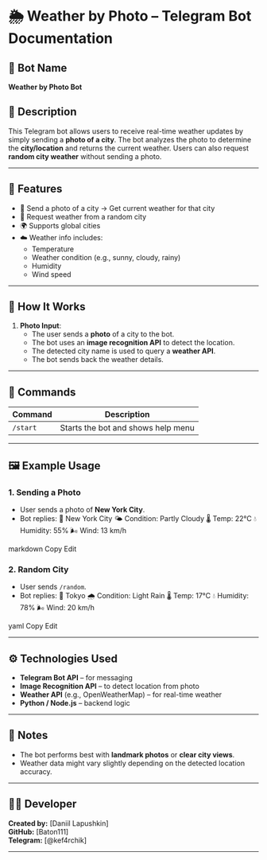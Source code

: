# 🌦️ Weather by Photo – Telegram Bot Documentation

## 🤖 Bot Name
**Weather by Photo Bot**

## 📝 Description
This Telegram bot allows users to receive real-time weather updates by simply sending a **photo of a city**. The bot analyzes the photo to determine the **city/location** and returns the current weather. Users can also request **random city weather** without sending a photo.

---

## 🚀 Features

- 📸 Send a photo of a city → Get current weather for that city
- 🎲 Request weather from a random city
- 🌍 Supports global cities
- ☁️ Weather info includes:
  - Temperature
  - Weather condition (e.g., sunny, cloudy, rainy)
  - Humidity
  - Wind speed

---

## 🧠 How It Works

1. **Photo Input**:
   - The user sends a **photo** of a city to the bot.
   - The bot uses an **image recognition API** to detect the location.
   - The detected city name is used to query a **weather API**.
   - The bot sends back the weather details.

---

## 🔧 Commands

| Command      | Description                          |
|--------------|--------------------------------------|
| `/start`     | Starts the bot and shows help menu   |     |

---

## 🖼️ Example Usage

### 1. Sending a Photo
- User sends a photo of **New York City**.
- Bot replies:
📍 New York City 🌤️ Condition: Partly Cloudy 🌡️ Temp: 22°C 💧 Humidity: 55% 🌬️ Wind: 13 km/h

markdown
Copy
Edit

### 2. Random City
- User sends `/random`.
- Bot replies:
📍 Tokyo 🌧️ Condition: Light Rain 🌡️ Temp: 17°C 💧 Humidity: 78% 🌬️ Wind: 20 km/h

yaml
Copy
Edit

---

## ⚙️ Technologies Used

- **Telegram Bot API** – for messaging
- **Image Recognition API** – to detect location from photo
- **Weather API** (e.g., OpenWeatherMap) – for real-time weather
- **Python / Node.js** – backend logic

---

## 📌 Notes

- The bot performs best with **landmark photos** or **clear city views**.
- Weather data might vary slightly depending on the detected location accuracy.

---

## 🧑‍💻 Developer

**Created by:** [Daniil Lapushkin]  
**GitHub:** [Baton111]  
**Telegram:** [@kef4rchik]

---


